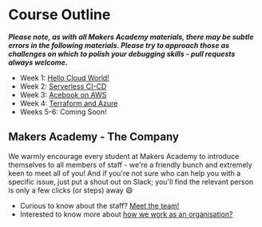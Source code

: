 # Course Outline

***Please note, as with all Makers Academy materials, there may be subtle errors in the following materials.  Please try to approach those as challenges on which to polish your debugging skills - pull requests always welcome.***

- Week 1: [Hello Cloud World!](https://github.com/makersacademy/devops-course/blob/main/hello-cloud-world/)
- Week 2: [Serverless CI-CD](https://github.com/makersacademy/devops-course/blob/main/serverless-cicd/)
- Week 3: [Acebook on AWS](https://github.com/makersacademy/devops-course/blob/main/acebook-on-aws/)
- Week 4: [Terraform and Azure](https://github.com/makersacademy/devops-course/blob/main/terraform-and-azure/)
- Weeks 5-6: Coming Soon!

## Makers Academy - The Company

We warmly encourage every student at Makers Academy to introduce themselves to all members of staff - we're a friendly bunch and extremely keen to meet all of you! And if you're not sure who can help you with a specific issue, just put a shout out on Slack; you'll find the relevant person is only a few clicks (or steps) away :smile:

- Curious to know about the staff? [Meet the team!](http://www.makersacademy.com/team/)
- Interested to know more about [how we work as an organisation?](https://blog.makersacademy.com/search?q=management)
